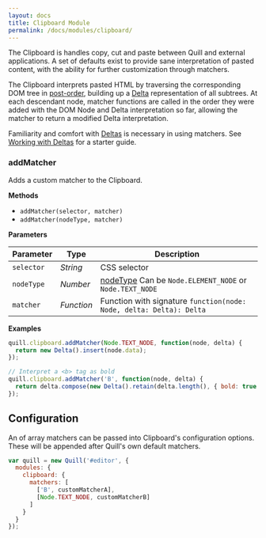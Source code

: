 ```yaml
---
layout: docs
title: Clipboard Module
permalink: /docs/modules/clipboard/
---
```


The Clipboard is handles copy, cut and paste between Quill and external applications. A set of defaults exist to provide sane interpretation of pasted content, with the ability for further customization through matchers.

The Clipboard interprets pasted HTML by traversing the corresponding DOM tree in [post-order](https://en.wikipedia.org/wiki/Tree_traversal#Post-order), building up a [Delta](/guides/working-with-deltas/) representation of all subtrees. At each descendant node, matcher functions are called in the order they were added with the DOM Node and Delta interpretation so far, allowing the matcher to return a modified Delta interpretation.

Familiarity and comfort with [Deltas](https://github.com/ottypes/rich-text) is necessary in using matchers. See [Working with Deltas](/guides/working-with-deltas/) for a starter guide.


### addMatcher

Adds a custom matcher to the Clipboard.

**Methods**

- `addMatcher(selector, matcher)`
- `addMatcher(nodeType, matcher)`


**Parameters**

| Parameter  | Type       | Description
|------------|------------|------------
| `selector` | _String_   | CSS selector
| `nodeType` | _Number_   | [nodeType](https://developer.mozilla.org/en-US/docs/Web/API/Node/nodeType) Can be `Node.ELEMENT_NODE` or `Node.TEXT_NODE`
| `matcher`  | _Function_ | Function with signature `function(node: Node, delta: Delta): Delta`

**Examples**

```javascript
quill.clipboard.addMatcher(Node.TEXT_NODE, function(node, delta) {
  return new Delta().insert(node.data);
});

// Interpret a <b> tag as bold
quill.clipboard.addMatcher('B', function(node, delta) {
  return delta.compose(new Delta().retain(delta.length(), { bold: true }));
});
```


## Configuration

An of array matchers can be passed into Clipboard's configuration options. These will be appended after Quill's own default matchers.

```javascript
var quill = new Quill('#editor', {
  modules: {
    clipboard: {
      matchers: [
        ['B', customMatcherA],
        [Node.TEXT_NODE, customMatcherB]
      ]
    }
  }
});
```



